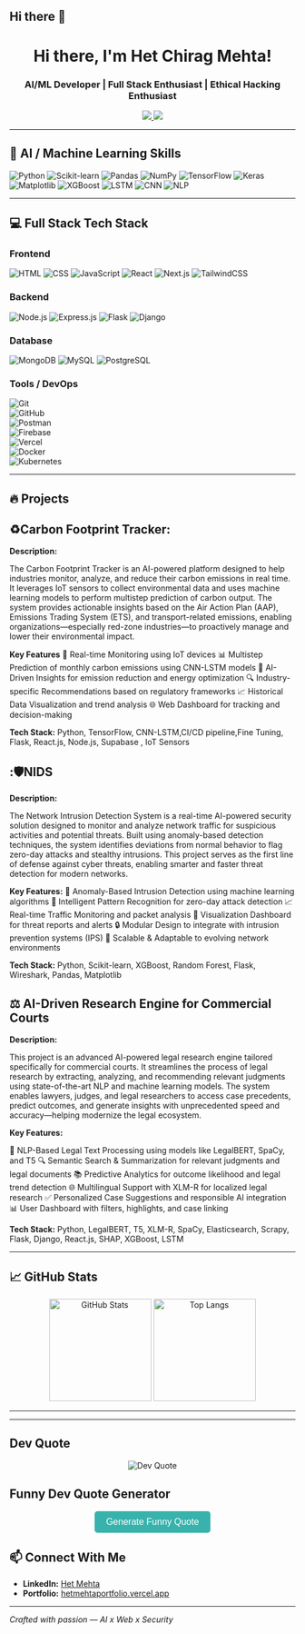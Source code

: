 ## Hi there 👋

<h1 align="center">Hi there, I'm Het Chirag Mehta!</h1>
<h3 align="center">AI/ML Developer | Full Stack Enthusiast | Ethical Hacking Enthusiast</h3>

<p align="center">
  <a href="https://www.linkedin.com/in/het-mehta-5b9a47236" target="_blank">
    <img src="https://img.shields.io/badge/-LinkedIn-0A66C2?style=for-the-badge&logo=linkedin&logoColor=white"/>
  </a>
  <a href="https://hetmehtaportfolio.vercel.app/" target="_blank">
    <img src="https://img.shields.io/badge/-Portfolio-000000?style=for-the-badge&logo=vercel&logoColor=white"/>
  </a>
</p>

---

## 🧠 AI / Machine Learning Skills

![Python](https://img.shields.io/badge/-Python-3776AB?logo=python&logoColor=white&style=flat)
![Scikit-learn](https://img.shields.io/badge/-Scikit--learn-F7931E?logo=scikit-learn&logoColor=white&style=flat)
![Pandas](https://img.shields.io/badge/-Pandas-150458?logo=pandas&logoColor=white&style=flat)
![NumPy](https://img.shields.io/badge/-NumPy-013243?logo=numpy&logoColor=white&style=flat)
![TensorFlow](https://img.shields.io/badge/-TensorFlow-FF6F00?logo=tensorflow&logoColor=white&style=flat)
![Keras](https://img.shields.io/badge/-Keras-D00000?logo=keras&logoColor=white&style=flat)
![Matplotlib](https://img.shields.io/badge/-Matplotlib-11557C?style=flat&logo=matplotlib&logoColor=white)
![XGBoost](https://img.shields.io/badge/-XGBoost-FF6600?style=flat)
![LSTM](https://img.shields.io/badge/-LSTM-4B8BBE?style=flat)
![CNN](https://img.shields.io/badge/-CNN-003366?style=flat)
![NLP](https://img.shields.io/badge/-NLP-8E44AD?style=flat)

---

## 💻 Full Stack Tech Stack

### Frontend
![HTML](https://img.shields.io/badge/-HTML5-E34F26?logo=html5&logoColor=white)
![CSS](https://img.shields.io/badge/-CSS3-1572B6?logo=css3&logoColor=white)
![JavaScript](https://img.shields.io/badge/-JavaScript-F7DF1E?logo=javascript&logoColor=black)
![React](https://img.shields.io/badge/-React-61DAFB?logo=react&logoColor=black)
![Next.js](https://img.shields.io/badge/-Next.js-000000?logo=next.js&logoColor=white)
![TailwindCSS](https://img.shields.io/badge/-TailwindCSS-38B2AC?logo=tailwind-css&logoColor=white)

### Backend
![Node.js](https://img.shields.io/badge/-Node.js-339933?logo=node.js&logoColor=white)
![Express.js](https://img.shields.io/badge/-Express.js-000000?logo=express&logoColor=white)
![Flask](https://img.shields.io/badge/-Flask-000000?logo=flask&logoColor=white)
![Django](https://img.shields.io/badge/-Django-092E20?logo=django&logoColor=white)

### Database
![MongoDB](https://img.shields.io/badge/-MongoDB-47A248?logo=mongodb&logoColor=white)
![MySQL](https://img.shields.io/badge/-MySQL-4479A1?logo=mysql&logoColor=white)
![PostgreSQL](https://img.shields.io/badge/-PostgreSQL-336791?logo=postgresql&logoColor=white)  


### Tools / DevOps
![Git](https://img.shields.io/badge/-Git-F05032?logo=git&logoColor=white)  
![GitHub](https://img.shields.io/badge/-GitHub-181717?logo=github&logoColor=white)  
![Postman](https://img.shields.io/badge/-Postman-FF6C37?logo=postman&logoColor=white)  
![Firebase](https://img.shields.io/badge/-Firebase-FFCA28?logo=firebase&logoColor=black)  
![Vercel](https://img.shields.io/badge/-Vercel-000000?logo=vercel&logoColor=white)  
![Docker](https://img.shields.io/badge/-Docker-2496ED?logo=docker&logoColor=white)  
![Kubernetes](https://img.shields.io/badge/-Kubernetes-326CE5?logo=kubernetes&logoColor=white)  

---

## 🔥 Projects

## ♻️Carbon Footprint Tracker:
**Description:**

The Carbon Footprint Tracker is an AI-powered platform designed to help industries monitor, analyze, and reduce their carbon emissions in real time. It leverages IoT sensors to collect environmental data and uses machine learning models to perform multistep prediction of carbon output. The system provides actionable insights based on the Air Action Plan (AAP), Emissions Trading System (ETS), and transport-related emissions, enabling organizations—especially red-zone industries—to proactively manage and lower their environmental impact.

**Key Features**
📡 Real-time Monitoring using IoT devices
📊 Multistep Prediction of monthly carbon emissions using CNN-LSTM models
🧠 AI-Driven Insights for emission reduction and energy optimization
🔍 Industry-specific Recommendations based on regulatory frameworks
📈 Historical Data Visualization and trend analysis
🌐 Web Dashboard for tracking and decision-making

**Tech Stack:** Python, TensorFlow, CNN-LSTM,CI/CD pipeline,Fine Tuning, Flask, React.js, Node.js, Supabase , IoT Sensors

## :🛡️NIDS
**Description:**

The Network Intrusion Detection System is a real-time AI-powered security solution designed to monitor and analyze network traffic for suspicious activities and potential threats. Built using anomaly-based detection techniques, the system identifies deviations from normal behavior to flag zero-day attacks and stealthy intrusions. This project serves as the first line of defense against cyber threats, enabling smarter and faster threat detection for modern networks.

**Key Features:**
🚨 Anomaly-Based Intrusion Detection using machine learning algorithms
🧠 Intelligent Pattern Recognition for zero-day attack detection
📈 Real-time Traffic Monitoring and packet analysis
🧩 Visualization Dashboard for threat reports and alerts
🔒 Modular Design to integrate with intrusion prevention systems (IPS)
🔁 Scalable & Adaptable to evolving network environments

**Tech Stack:** Python, Scikit-learn, XGBoost, Random Forest, Flask, Wireshark, Pandas, Matplotlib

## ⚖️ AI-Driven Research Engine for Commercial Courts

**Description:**

This project is an advanced AI-powered legal research engine tailored specifically for commercial courts. It streamlines the process of legal research by extracting, analyzing, and recommending relevant judgments using state-of-the-art NLP and machine learning models. The system enables lawyers, judges, and legal researchers to access case precedents, predict outcomes, and generate insights with unprecedented speed and accuracy—helping modernize the legal ecosystem.

**Key Features:**

🧠 NLP-Based Legal Text Processing using models like LegalBERT, SpaCy, and T5
🔍 Semantic Search & Summarization for relevant judgments and legal documents
📚 Predictive Analytics for outcome likelihood and legal trend detection
🌐 Multilingual Support with XLM-R for localized legal research
✅ Personalized Case Suggestions and responsible AI integration
📊 User Dashboard with filters, highlights, and case linking

**Tech Stack:** Python, LegalBERT, T5, XLM-R, SpaCy, Elasticsearch, Scrapy, Flask, Django, React.js, SHAP, XGBoost, LSTM


---

## 📈 GitHub Stats

<p align="center">
  <img src="https://github-readme-stats.vercel.app/api?username=mehtahet619&show_icons=true&theme=tokyonight" alt="GitHub Stats" height="180"/>
  <img src="https://github-readme-stats.vercel.app/api/top-langs/?username=mehtahet619&layout=compact&theme=tokyonight" alt="Top Langs" height="180"/>
</p>

---

---

## Dev Quote

<p align="center">
  <img src="https://quotes-github-readme.vercel.app/api?type=horizontal&theme=tokyonight" alt="Dev Quote" />
</p>

<!-- Funny Quote Section -->
## Funny Dev Quote Generator
<p align="center">
  <button id="generate-quote" style="padding: 10px 20px; background-color: #38B2AC; color: white; border: none; border-radius: 5px; cursor: pointer; font-size: 16px;">
    Generate Funny Quote
  </button>
</p>

<p id="quote-display" style="text-align: center; font-size: 18px; color: #555; margin-top: 20px;"></p>



## 📫 Connect With Me

- **LinkedIn:** [Het Mehta](https://www.linkedin.com/in/het-mehta-5b9a47236)  
- **Portfolio:** [hetmehtaportfolio.vercel.app](https://hetmehtaportfolio.vercel.app)

---

*Crafted with passion — AI x Web x Security*

